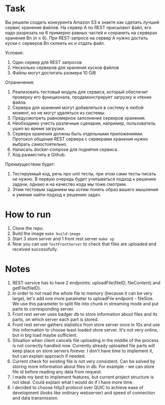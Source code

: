 # Task
Вы решили создать конкурента Amazon S3 и знаете как сделать лучший сервис хранения файлов.
На сервер A по REST присылают файл, его надо разрезать на 6 примерно равных частей и сохранить на серверах хранения Bn (n ≥ 6).
При REST-запросе на сервер A нужно достать куски с серверов Bn склеить их и отдать файл.

Условия:
1. Один сервер для REST запросов
2. Несколько серверов для хранения кусков файлов
3. Файлы могут достигать размера 10 GiB

Ограничения:
1. Реализовать тестовый модуль для сервиса, который обеспечит проверку его функционала, продемонстрирует загрузку и чтение файла.
2. Сервера для хранения могут добавляться в систему в любой момент, но не могут удаляться из системы.
3. Предусмотреть равномерное заполнение серверов хранения.
4. Необходимо учесть различные сценарии, например, пользователь ушел во время загрузки.
5. Сервера хранения должны быть отдельными приложениями. Протокол общения REST сервера с серверами хранения нужно выбрать самостоятельно.
6. Написать docker-compose для поднятия сервиса.
7. Код разместить в Github.

Преимуществом будет:
1. Тестируемый код, речь про unit тесты, при этом сами тесты писать не нужно. В первую очередь будет учитываться подход к решению задачи, однако и на качество кода мы тоже смотрим. 
2. Этим тестовым заданием мы хотим понять образ вашего мышления и умение найти подход к решению задач.

# How to run
1. Clone the repo.
2. Build the image `make build-image`
3. Start 3 store server and 1 front rest server `make up`
4. Now you can use `TestFrontServer` to check that files are uploaded and received successfully.

# Notes
1. REST-service has to have 2 endpoints: uploadFile(fileID, fileContent) and getFile(fileID).
2. In order to not read the whole file to memory (because it can be very large), let's add one more parameter to uploadFile endpoint - fileSize. We use this parameter to split file into chunk in streaming mode and put parts to corresponding server.
3. Front rest server uses badger db to store information about files and its parts, on which server each part is stored.
4. Front rest server gathers statistics from store server once in 10s and use this information to choose least loaded store server. It's not very online, but in big load maybe sufficient.
5. Situation when client cancels file uploading in the middle of the process is not correctly handled now. Currently already uploaded file parts will keep place on store servers forever. I don't have time to implement it, but can explain approach if needed.
6. Current check for existing file is not very consistent. Can be solved by storing more information about files in db. For example - we can store file id before reading any data from request.
7. I made my best to implement features, but current project structure is not ideal. Could explain what I would do if I have more time.
8. I decided to choose http3 protocol over QUIC to achieve ease of development (looks like ordinary webserver) and speed of connection and data transmission.
